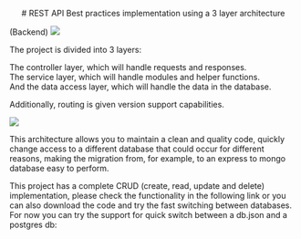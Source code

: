 <p align='center'>
# REST API Best practices implementation using a 3 layer architecture
</p>
(Backend)

<img src='https://res.cloudinary.com/real-estate-ads/image/upload/v1659384499/Captura_de_pantalla_2022-08-01_150737_ixu1im.png' />
<p>
The project is divided into 3 layers:
<div>The controller layer, which will handle requests and responses.</div>
<div>The service layer, which will handle modules and helper functions.</div>
<div>And the data access layer, which will handle the data in the database.</div>

Additionally, routing is given version support capabilities.
</p>
<img src='https://res.cloudinary.com/real-estate-ads/image/upload/v1659655004/folders_tree_lfi61m.png' />
<p>
This architecture allows you to maintain a clean and quality code, quickly change access to a different database that could occur for different reasons, making the migration from, for example, to an express to mongo database easy to perform.
<p>
This project has a complete CRUD (create, read, update and delete) implementation, please check the functionality in the following link or you can also download the code and try the fast switching between databases. For now you can try the support for quick switch between a db.json and a postgres db:
</p>